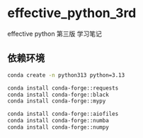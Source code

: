 # effective_python_3rd
effective python 第三版 学习笔记


## 依赖环境

```bash
conda create -n python313 python=3.13

conda install conda-forge::requests
conda install conda-forge::black
conda install conda-forge::mypy

conda install conda-forge::aiofiles
conda install conda-forge::numba
conda install conda-forge::numpy

```